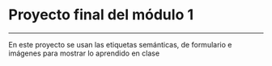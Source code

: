 # Proyecto final del módulo 1
---
En este proyecto se usan las etiquetas semánticas, de formulario e imágenes para mostrar lo aprendido en clase
